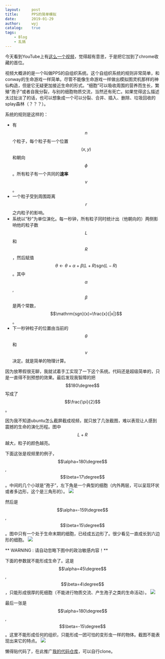 ```yaml
---
layout:		post
title:		PPS的简单模拟
date:		2019-01-29
author:		wyj
catalog:	true
tags:
    - Blog
    - 乱搞
---
```


今天看到YouTube上有[这么一个视频](https://www.youtube.com/watch?v=makaJpLvbow)，觉得超有意思，于是把它加到了chrome收藏的首位。

视频大概讲的是一个叫做PPS的自组织系统。这个自组织系统的规则非常简单，和conway的生命游戏一样简单。尽管不能像生命游戏一样做出模拟图灵机那样的神仙构造，但是它无疑更加接近生命的形式。“细胞”可以吸收周围的营养而生长，繁殖“孢子”或者自我分裂，与别的细胞物质交流，当然还有死亡。如果觉得这么描述太过扯淡了的话，也可以想象成一个可以分裂、合并、插入、删除、垃圾回收的splay森林（？？？）。

系统的规则是这样的：

- 有$$n$$个粒子，每个粒子有一个位置$$(x,y)$$和朝向$$\phi$$。所有粒子有一个共同的**速率**$$v$$。
- 一个粒子受到周围距离$$r$$之内粒子的影响。
- 系统以“秒”为单位演化。每一秒钟，所有粒子同时统计出（他朝向的）两侧影响他的粒子数$$L$$和$$R$$，然后赋值$$\theta\leftarrow\theta+\alpha+\beta(L+R)\mathrm{sgn}(L-R)$$。其中$$\alpha$$,$$\beta$$是两个常数，$$\mathrm{sgn}(x)=\frac{x}{|x|}$$。
- 下一秒钟粒子的位置由当前的$$\theta$$和$$v$$决定。就是简单的物理计算。

因为放寒假很无聊，我就试着手工实现了一下这个系统。代码还是超级简单的，只是一直得不到预想的效果。最后发现我智障的把$$180\degree$$写成了$$\frac{\pi}{2}$$。

因为我不知道ubuntu怎么截屏截成视频，就只放了几张截图，难以表现让人感到震撼的生命的演化历程。图中$$L+R$$越大，粒子的颜色越亮。

下面这张是视频里的例子，$$\alpha=180\degree$$,$$\beta=17\degree$$。中间的几个小球是“孢子”，左下角是一个典型的细胞（内外两层，可以呈现环状或者多边形，这个是三角形的）。
![](https://i.loli.net/2019/01/29/5c5054bc8538a.png)


然后是$$\alpha=-159\degree$$,$$\beta=15\degree$$。图中只有一个处于生命末期的细胞，已经成五边形了。很少看见一直成长到六边形的细胞。
![](https://i.loli.net/2019/01/29/5c5054bbf008c.png)

** WARNING : 请自动忽略下图中的政治敏感内容！**

下面的参数就不能形成生命了。这是$$\alpha=45\degree$$,$$\beta=4\degree$$，只能形成很厚的死细胞（不能进行物质交流、产生孢子之类的生命活动）。
![](https://i.loli.net/2019/01/29/5c5055ea4486c.png
)

最后一张是$$\alpha=180\degree$$,$$\beta=-15\degree$$。这里不能形成任何的组织，只能形成一团可怕的变形虫一样的物体。截图不能表现出来它的特点。
![](https://i.loli.net/2019/01/29/5c5055e9634cc.png)

懒得贴代码了，在此推广[我的代码仓库](https://github.com/2o181o28/MyProg)，可以自行clone。
